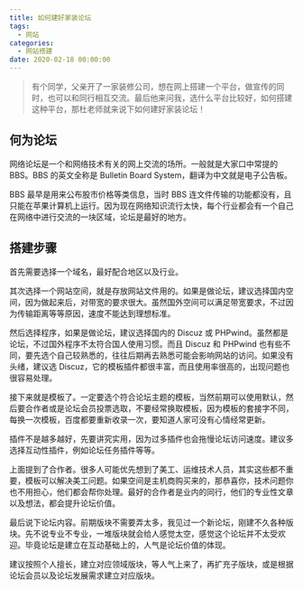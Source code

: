 ```yaml
---
title: 如何建好家装论坛
tags:
  - 网站
categories:
  - 网站搭建
date: 2020-02-18 00:00:00
---
```


> 有个同学，父亲开了一家装修公司，想在网上搭建一个平台，做宣传的同时，也可以和同行相互交流。最后他来问我，选什么平台比较好，如何搭建这种平台，那杜老师就来说下如何建好家装论坛！

<!-- more -->

## 何为论坛

网络论坛是一个和网络技术有关的网上交流的场所。一般就是大家口中常提的 BBS。BBS 的英文全称是 Bulletin Board System，翻译为中文就是电子公告板。

BBS 最早是用来公布股市价格等类信息，当时 BBS 连文件传输的功能都没有，且只能在苹果计算机上运行。因为现在网络知识流行太快，每个行业都会有一个自己在网络中进行交流的一块区域，论坛是最好的地方。

## 搭建步骤

首先需要选择一个域名，最好配合地区以及行业。

其次选择一个网站空间，就是存放网站文件用的。如果是做论坛，建议选择国内空间，因为做起来后，对带宽的要求很大。虽然国外空间可以满足带宽要求，不过因为传输距离等等原因，速度不能达到理想标准。

然后选择程序，如果是做论坛，建议选择国内的 Discuz 或 PHPwind。虽然都是论坛，不过国外程序不太符合国人使用习惯。而且 Discuz 和 PHPwind 也有些不同，要先选个自己较熟悉的，往往后期再去熟悉可能会影响网站的访问。如果没有头绪，建议选 Discuz，它的模板插件都很丰富，而且使用率很高的，出现问题也很容易处理。

接下来就是模板了。一定要选个符合论坛主题的模板，当然前期可以使用默认，然后要合作者或是论坛会员投票选取，不要经常换取模板，因为模板的套接字不同，每换一次模板，百度都要重新收录一次，要知道人家可没有心情经常更新。

插件不是越多越好，先要讲究实用，因为过多插件也会拖慢论坛访问速度。建议多选择互动性插件，例如论坛任务插件等等。

上面提到了合作者。很多人可能优先想到了美工、运维技术人员，其实这些都不重要，模板可以解决美工问题。如果空间是主机商购买来的，那恭喜你，技术问题你也不用担心，他们都会帮你处理。最好的合作者是业内的同行，他们的专业性文章以及想法，都会提升论坛价值。

最后说下论坛内容。前期版块不需要弄太多，我见过一个新论坛，刚建不久各种版块。先不说专业不专业，一堆版块就会给人感觉太空，感觉这个论坛并不太受欢迎。毕竟论坛是建立在互动基础上的，人气是论坛价值的体现。

建议按照个人擅长，建立对应领域版块，等人气上来了，再扩充子版块，或是根据论坛会员以及论坛发展需求建立对应版块。